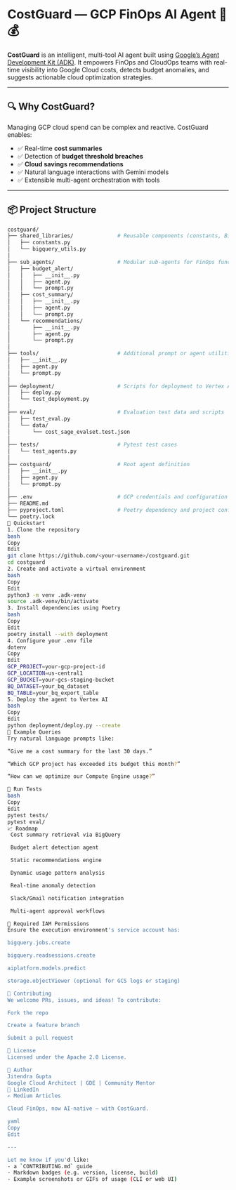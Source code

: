 # CostGuard — GCP FinOps AI Agent 🤖💰

**CostGuard** is an intelligent, multi-tool AI agent built using [Google’s Agent Development Kit (ADK)](https://cloud.google.com/vertex-ai/docs/agent-builder/adk/overview). It empowers FinOps and CloudOps teams with real-time visibility into Google Cloud costs, detects budget anomalies, and suggests actionable cloud optimization strategies.

---

## 🔍 Why CostGuard?

Managing GCP cloud spend can be complex and reactive. CostGuard enables:

- ✅ Real-time **cost summaries**
- ✅ Detection of **budget threshold breaches**
- ✅ **Cloud savings recommendations**
- ✅ Natural language interactions with Gemini models
- ✅ Extensible multi-agent orchestration with tools

---

## 📦 Project Structure

```bash
costguard/
├── shared_libraries/              # Reusable components (constants, BigQuery utils)
│   ├── constants.py
│   └── bigquery_utils.py
│
├── sub_agents/                    # Modular sub-agents for FinOps functions
│   ├── budget_alert/
│   │   ├── __init__.py
│   │   ├── agent.py
│   │   └── prompt.py
│   ├── cost_summary/
│   │   ├── __init__.py
│   │   ├── agent.py
│   │   └── prompt.py
│   └── recommendations/
│       ├── __init__.py
│       ├── agent.py
│       └── prompt.py
│
├── tools/                         # Additional prompt or agent utilities
│   ├── __init__.py
│   ├── agent.py
│   └── prompt.py
│
├── deployment/                    # Scripts for deployment to Vertex AI
│   ├── deploy.py
│   └── test_deployment.py
│
├── eval/                          # Evaluation test data and scripts
│   ├── test_eval.py
│   └── data/
│       └── cost_sage_evalset.test.json
│
├── tests/                         # Pytest test cases
│   └── test_agents.py
│
├── costguard/                     # Root agent definition
│   ├── __init__.py
│   ├── agent.py
│   └── prompt.py
│
├── .env                           # GCP credentials and configuration
├── README.md
├── pyproject.toml                 # Poetry dependency and project config
└── poetry.lock
🚀 Quickstart
1. Clone the repository
bash
Copy
Edit
git clone https://github.com/<your-username>/costguard.git
cd costguard
2. Create and activate a virtual environment
bash
Copy
Edit
python3 -m venv .adk-venv
source .adk-venv/bin/activate
3. Install dependencies using Poetry
bash
Copy
Edit
poetry install --with deployment
4. Configure your .env file
dotenv
Copy
Edit
GCP_PROJECT=your-gcp-project-id
GCP_LOCATION=us-central1
GCP_BUCKET=your-gcs-staging-bucket
BQ_DATASET=your_bq_dataset
BQ_TABLE=your_bq_export_table
5. Deploy the agent to Vertex AI
bash
Copy
Edit
python deployment/deploy.py --create
💬 Example Queries
Try natural language prompts like:

“Give me a cost summary for the last 30 days.”

“Which GCP project has exceeded its budget this month?”

“How can we optimize our Compute Engine usage?”

🧪 Run Tests
bash
Copy
Edit
pytest tests/
pytest eval/
📈 Roadmap
 Cost summary retrieval via BigQuery

 Budget alert detection agent

 Static recommendations engine

 Dynamic usage pattern analysis

 Real-time anomaly detection

 Slack/Gmail notification integration

 Multi-agent approval workflows

🔐 Required IAM Permissions
Ensure the execution environment's service account has:

bigquery.jobs.create

bigquery.readsessions.create

aiplatform.models.predict

storage.objectViewer (optional for GCS logs or staging)

🤝 Contributing
We welcome PRs, issues, and ideas! To contribute:

Fork the repo

Create a feature branch

Submit a pull request

📄 License
Licensed under the Apache 2.0 License.

👤 Author
Jitendra Gupta
Google Cloud Architect | GDE | Community Mentor
🔗 LinkedIn
✍️ Medium Articles

Cloud FinOps, now AI-native — with CostGuard.

yaml
Copy
Edit

---

Let me know if you'd like:
- a `CONTRIBUTING.md` guide
- Markdown badges (e.g. version, license, build)
- Example screenshots or GIFs of usage (CLI or web UI)
